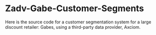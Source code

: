 # Zadv-Gabe-Customer-Segments

Here is the source code for a customer segmentation system for a large discount retailer: Gabes, using a third-party data provider, Axciom.
